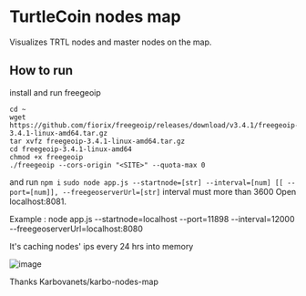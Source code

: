 # TurtleCoin nodes map

Visualizes TRTL nodes and master nodes on the map.


## How to run
install and run freegeoip
```
cd ~
wget https://github.com/fiorix/freegeoip/releases/download/v3.4.1/freegeoip-3.4.1-linux-amd64.tar.gz
tar xvfz freegeoip-3.4.1-linux-amd64.tar.gz
cd freegeoip-3.4.1-linux-amd64
chmod +x freegeoip
./freegeoip --cors-origin "<SITE>" --quota-max 0
```
and run
`npm i`
`sudo node app.js --startnode=[str] --interval=[num] [[ --port=[num]], --freegeoserverUrl=[str]`
interval must more than 3600 
Open localhost:8081.

Example :  node app.js --startnode=localhost  --port=11898 --interval=12000 --freegeoserverUrl=localhost:8080

It's caching nodes' ips every 24 hrs into memory 

![image](https://raw.githubusercontent.com/polar-it/turtle-nodes-map/master/TurtleMap.PNG)




Thanks     Karbovanets/karbo-nodes-map
 
